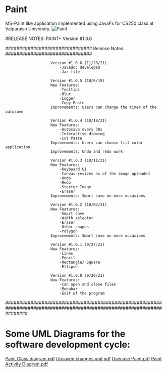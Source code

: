 # Paint
MS-Paint like application implemented using JavaFx for CS250 class at Valparaiso University.
![Paint](https://user-images.githubusercontent.com/75154810/142763754-2da5894f-3698-4e1c-98be-48befac46a1c.png)

#RELEASE NOTES:
PAINT+ 
Version #1.0.6

###############################                  Release Notes:                  ###############################
																												
						Version #1.0.6 (11/20/21)										
							-Javadoc developed
							-Jar file

						Version #1.0.5 (10/6/19)
						New Features:
							-Tooltips
							-Blur
							-Logger
							-Copy Paste
						Improvements: Users can change the timer of the autosave

						Version #1.0.4 (10/18/21)
						New Features:
							-Autosave every 30s
							-Interactive drawing
							-Cut Paste
						Improvements: Users can choose fill color application
						Improvements: Undo and redo work

						Version #1.0.3 (10/11/21)
						New Features:
							-Keyboard UI
							-Canvas resizes as of the image uploaded
							-Undo
							-Redo
							-Starter Image
							-Eraser
						Improvements: Smart save on more occasions

						Version #1.0.2 (10/04/21)
						New Features:
							-Smart save
							-Width selector
							-Eraser
							-Other shapes
							-Polygon
						Improvements: Smart save on more occasions

						Version #1.0.1 (9/27/21)
						New Features:
							-Lines
							-Pencil
							-Rectangle/ Square
							-Ellipse

						Version #1.0.0 (9/20/21) 
						New Features:
							-Can open and close files
							-Menubar
							-Exit of the program
########################################################################################################################

# Some UML Diagrams for the software development cycle:
[Paint Class diagram.pdf](https://github.com/aniket-sedhai/Paint/files/7576341/Paint.Class.diagram.pdf)
[Unsaved changes uml.pdf](https://github.com/aniket-sedhai/Paint/files/7576342/Unsaved.changes.uml.pdf)
[Usecase Paint.pdf](https://github.com/aniket-sedhai/Paint/files/7576343/Usecase.Paint.pdf)
[Paint Activity Diagram.pdf](https://github.com/aniket-sedhai/Paint/files/7576344/Paint.Activity.Diagram.pdf)
